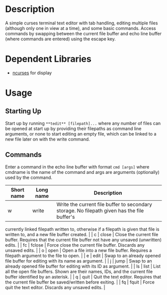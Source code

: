 # Description

A simple curses terminal text editor with tab handling, editing multiple files (although only one in view
at a time), and some basic commands. Access commands by swapping between the current file buffer and echo line
buffer (where commands are entered) using the escape key.


# Dependent Libraries

* [ncurses](https://invisible-island.net/ncurses/ncurses.html) for display


# Usage

## Starting Up

Start up by running `**tedit** [filepath]...` where any number of files can be opened at start up by
providing their filepaths as command line arguments, or none to start editing an empty file, which can
be linked to a new file later on with the write command.

## Commands

Enter a command in the echo line buffer with format `cmd [args]` where cmdname is the name of the command
and args are arguments (optionally) used by the command.

| Short name | Long name | Description |
| --- | --- | --- |
| w | write | Write the current file buffer to secondary storage. No filepath given has the file buffer's
currently linked filepath written to, otherwise if a filepath is given that file is written to, and a new
file buffer created. |
| c | close | Close the current file buffer. Requires that the current file buffer not have any unsaved 
(unwritten) edits. |
| fc | fclose | Force close the current file buffer. Discards any unsaved edits. |
| o | open | Open a file into a new file buffer. Requires a filepath argument to the file to open. |
| e | edit | Swap to an already opened file buffer for editing with its name as argument. |
| j | jump | Swap to an already opened file buffer for editing with its ID as argument. |
| ls | list | List all the open file buffers. Shown are their names, IDs, and the current file buffer identified
by an asterisk. |
| q | quit | Quit the text editor. Requires that the current file buffer be saved/written before exiting. |
| fq | fquit | Force quit the text editor. Discards any unsaved edits. |

